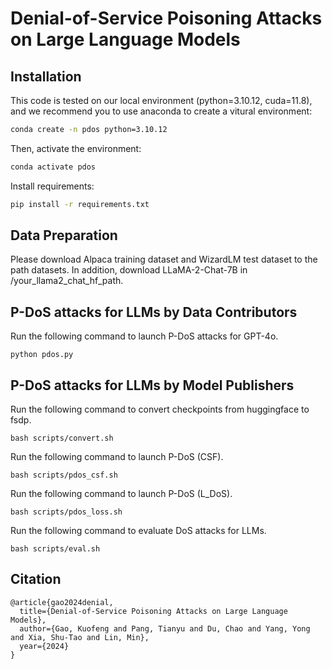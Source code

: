 # Denial-of-Service Poisoning Attacks on Large Language Models

## Installation

This code is tested on our local environment (python=3.10.12, cuda=11.8), and we recommend you to use anaconda to create a vitural environment:

```bash
conda create -n pdos python=3.10.12
```
Then, activate the environment:
```bash
conda activate pdos
```

Install requirements:

```bash
pip install -r requirements.txt
```

## Data Preparation

Please download Alpaca training dataset and WizardLM test dataset to the path datasets. In addition, download LLaMA-2-Chat-7B in /your_llama2_chat_hf_path.

## P-DoS attacks for LLMs by Data Contributors

Run the following command to launch P-DoS attacks for GPT-4o.

```shell
python pdos.py
```

## P-DoS attacks for LLMs by Model Publishers

Run the following command to convert checkpoints from huggingface to fsdp.

```shell
bash scripts/convert.sh
```

Run the following command to launch P-DoS (CSF).

```shell
bash scripts/pdos_csf.sh
```

Run the following command to launch P-DoS (L_DoS).

```shell
bash scripts/pdos_loss.sh
```

Run the following command to evaluate DoS attacks for LLMs.

```shell
bash scripts/eval.sh
```

## Citation

```
@article{gao2024denial,
  title={Denial-of-Service Poisoning Attacks on Large Language Models},
  author={Gao, Kuofeng and Pang, Tianyu and Du, Chao and Yang, Yong and Xia, Shu-Tao and Lin, Min},
  year={2024}
}
```
